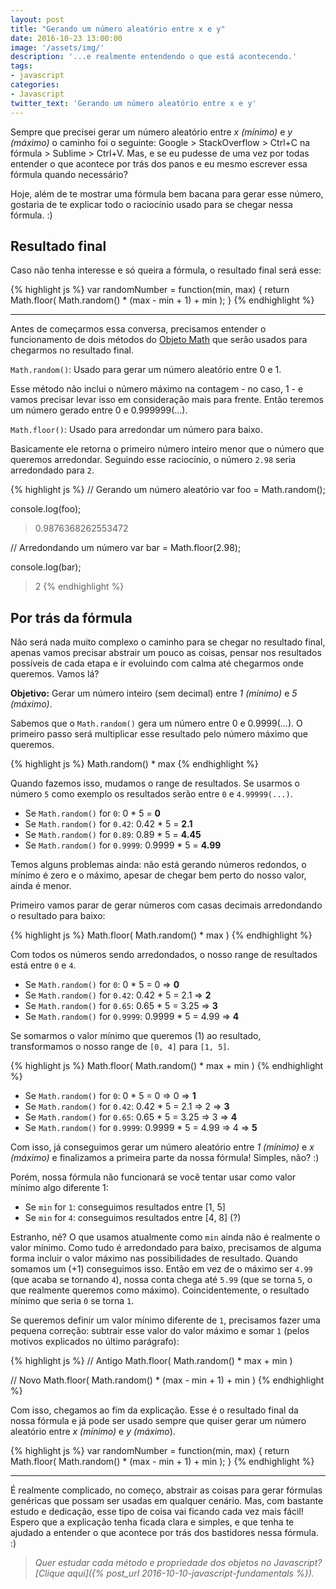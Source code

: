 ```yaml
---
layout: post
title: "Gerando um número aleatório entre x e y"
date: 2016-10-23 13:00:00
image: '/assets/img/'
description: '...e realmente entendendo o que está acontecendo.'
tags:
- javascript
categories:
- Javascript
twitter_text: 'Gerando um número aleatório entre x e y'
---
```


Sempre que precisei gerar um número aleatório entre _x (mínimo)_ e _y (máximo)_ o caminho foi o seguinte: Google > StackOverflow > Ctrl+C na fórmula > Sublime > Ctrl+V. Mas, e se eu pudesse de uma vez por todas entender o que acontece por trás dos panos e eu mesmo escrever essa fórmula quando necessário?

Hoje, além de te mostrar uma fórmula bem bacana para gerar esse número, gostaria de te explicar todo o raciocínio usado para se chegar nessa fórmula. :)

## Resultado final

Caso não tenha interesse e só queira a fórmula, o resultado final será esse:

{% highlight js %}
var randomNumber = function(min, max) {
    return Math.floor( Math.random() * (max - min + 1) + min );
}
{% endhighlight %}

---

Antes de começarmos essa conversa, precisamos entender o funcionamento de dois métodos do [Objeto Math](https://developer.mozilla.org/en-US/docs/Web/JavaScript/Reference/Global_Objects/Math) que serão usados para chegarmos no resultado final.

`Math.random()`: Usado para gerar um número aleatório entre 0 e 1.

Esse método não inclui o número máximo na contagem - no caso, 1 - e vamos precisar levar isso em consideração mais para frente. Então teremos um número gerado entre 0 e 0.999999(...). 

`Math.floor()`: Usado para arredondar um número para baixo.

Basicamente ele retorna o primeiro número inteiro menor que o número que queremos arredondar. Seguindo esse raciocínio, o número `2.98` seria arredondado para `2`.

{% highlight js %}
// Gerando um número aleatório
var foo = Math.random();

console.log(foo);
> 0.9876368262553472

// Arredondando um número
var bar = Math.floor(2.98);

console.log(bar);
> 2
{% endhighlight %}

## Por trás da fórmula

Não será nada muito complexo o caminho para se chegar no resultado final, apenas vamos precisar abstrair um pouco as coisas, pensar nos resultados possíveis de cada etapa e ir evoluindo com calma até chegarmos onde queremos. Vamos lá?

**Objetivo:** Gerar um número inteiro (sem decimal) entre _1 (mínimo)_ e _5 (máximo)_.

Sabemos que o `Math.random()` gera um número entre 0 e 0.9999(...). O primeiro passo será multiplicar esse resultado pelo número máximo que queremos.

{% highlight js %}
Math.random() * max
{% endhighlight %}

Quando fazemos isso, mudamos o range de resultados. Se usarmos o número `5` como exemplo os resultados serão entre `0` e `4.99999(...)`.

- Se `Math.random()` for `0`: 0 * 5 = **0**
- Se `Math.random()` for `0.42`: 0.42 * 5 = **2.1**
- Se `Math.random()` for `0.89`: 0.89 * 5 = **4.45**
- Se `Math.random()` for `0.9999`: 0.9999 * 5 = **4.99**

Temos alguns problemas ainda: não está gerando números redondos, o mínimo é zero e o máximo, apesar de chegar bem perto do nosso valor, ainda é menor.

Primeiro vamos parar de gerar números com casas decimais arredondando o resultado para baixo:

{% highlight js %}
Math.floor( Math.random() * max )
{% endhighlight %}

Com todos os números sendo arredondados, o nosso range de resultados está entre `0` e `4`.

- Se `Math.random()` for `0`: 0 * 5 = 0 => **0**
- Se `Math.random()` for `0.42`: 0.42 * 5 = 2.1 => **2**
- Se `Math.random()` for `0.65`: 0.65 * 5 = 3.25 => **3**
- Se `Math.random()` for `0.9999`: 0.9999 * 5 = 4.99 => **4**

Se somarmos o valor mínimo que queremos (1) ao resultado, transformamos o nosso range de `[0, 4]` para `[1, 5]`.

{% highlight js %}
Math.floor( Math.random() * max + min )
{% endhighlight %}

- Se `Math.random()` for `0`: 0 * 5 = 0 => 0 => **1**
- Se `Math.random()` for `0.42`: 0.42 * 5 = 2.1 => 2 => **3**
- Se `Math.random()` for `0.65`: 0.65 * 5 = 3.25 => 3 => **4**
- Se `Math.random()` for `0.9999`: 0.9999 * 5 = 4.99 => 4 => **5**

Com isso, já conseguimos gerar um número aleatório entre _1 (mínimo)_ e _x (máximo)_ e finalizamos a primeira parte da nossa fórmula! Simples, não? :)

Porém, nossa fórmula não funcionará se você tentar usar como valor mínimo algo diferente 1:

- Se `min` for `1`: conseguimos resultados entre [1, 5]
- Se `min` for `4`: conseguimos resultados entre [4, 8] (?)

Estranho, né? O que usamos atualmente como `min` ainda não é realmente o valor mínimo. Como tudo é arredondado para baixo, precisamos de alguma forma incluir o valor máximo nas possibilidades de resultado. Quando somamos um (+1) conseguimos isso. Então em vez de o máximo ser `4.99` (que acaba se tornando `4`), nossa conta chega até `5.99` (que se torna `5`, o que realmente queremos como máximo). Coincidentemente, o resultado mínimo que seria `0` se torna `1`.

Se queremos definir um valor mínimo diferente de `1`, precisamos fazer uma pequena correção: subtrair esse valor do valor máximo e somar `1` (pelos motivos explicados no último parágrafo):

{% highlight js %}
// Antigo
Math.floor( Math.random() * max + min )

// Novo
Math.floor( Math.random() * (max - min + 1) + min )
{% endhighlight %}

Com isso, chegamos ao fim da explicação. Esse é o resultado final da nossa fórmula e já pode ser usado sempre que quiser gerar um número aleatório entre _x (mínimo)_ e _y (máximo_).

{% highlight js %}
var randomNumber = function(min, max) {
    return Math.floor( Math.random() * (max - min + 1) + min );
}
{% endhighlight %}

---

É realmente complicado, no começo, abstrair as coisas para gerar fórmulas genéricas que possam ser usadas em qualquer cenário. Mas, com bastante estudo e dedicação, esse tipo de coisa vai ficando cada vez mais fácil! Espero que a explicação tenha ficada clara e simples, e que tenha te ajudado a entender o que acontece por trás dos bastidores nessa fórmula. :)

> _Quer estudar cada método e propriedade dos objetos no Javascript? [Clique aqui]({% post_url 2016-10-10-javascript-fundamentals %})._
